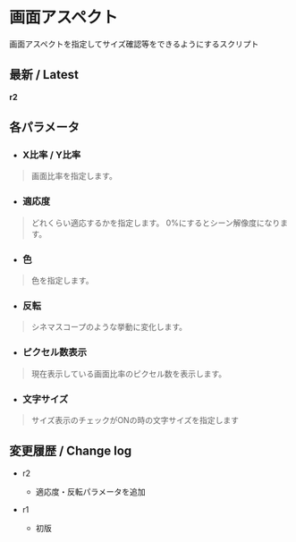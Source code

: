 # 画面アスペクト

画面アスペクトを指定してサイズ確認等をできるようにするスクリプト

## 最新 / Latest

**r2**

## 各パラメータ


* ### X比率 / Y比率
> 画面比率を指定します。

* ### 適応度
> どれくらい適応するかを指定します。
> 0%にするとシーン解像度になります。

* ### 色
> 色を指定します。

* ### 反転
> シネマスコープのような挙動に変化します。

* ### ピクセル数表示
> 現在表示している画面比率のピクセル数を表示します。

* ### 文字サイズ
> サイズ表示のチェックがONの時の文字サイズを指定します


## 変更履歴 / Change log

- r2
    - 適応度・反転パラメータを追加

- r1
    - 初版